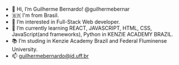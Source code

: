 - 👋 Hi, I’m Guilherme Bernardo! @guilhermebernar
- 🇧🇷 I'm from Brasil.
- 👀 I’m interested in Full-Stack Web developer.
- 🌱 I’m currently learning REACT, JAVASCRIPT, HTML, CSS, JavaScript(and frameworks), Python in KENZIE ACADEMY BRAZIL. 
- 📚 I’m studing in Kenzie Academy Brazil and Federal Fluminense University.
- 📫 guilhermebernardo@id.uff.br

<!---
guilhermebernar/guilhermebernar is a ✨ special ✨ repository because its `README.md` (this file) appears on your GitHub profile.
You can click the Preview link to take a look at your changes.
--->
